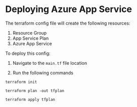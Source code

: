 # Deploying Azure App Service

The terraform config file will create the following resources:

1. Resource Group
2. App Service Plan
3. Azure App Service

To deploy this config:

1. Navigate to the `main.tf` file location

2. Run the following commands

```
terraform init

terraform plan -out tfplan

terraform apply tfplan

```